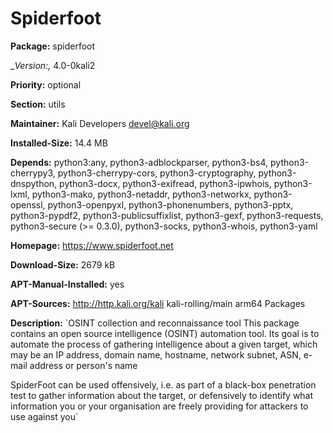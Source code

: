# Spiderfoot

__Package:__ spiderfoot

__Version:,_ 4.0-0kali2

__Priority:__ optional

__Section:__ utils

__Maintainer:__ Kali Developers <devel@kali.org>

__Installed-Size:__ 14.4 MB

__Depends:__ python3:any, python3-adblockparser, python3-bs4, python3-cherrypy3, python3-cherrypy-cors, python3-cryptography, python3-dnspython, python3-docx, python3-exifread, python3-ipwhois, python3-lxml, python3-mako, python3-netaddr, python3-networkx, python3-openssl, python3-openpyxl, python3-phonenumbers, python3-pptx, python3-pypdf2, python3-publicsuffixlist, python3-gexf, python3-requests, python3-secure (>= 0.3.0), python3-socks, python3-whois, python3-yaml

__Homepage:__ https://www.spiderfoot.net

__Download-Size:__ 2679 kB

__APT-Manual-Installed:__ yes

__APT-Sources:__ http://http.kali.org/kali kali-rolling/main arm64 Packages

__Description:__ `OSINT collection and reconnaissance tool
 This package contains an open source intelligence (OSINT) automation tool. Its
 goal is to automate the process of gathering intelligence about a given
 target, which may be an IP address, domain name, hostname, network subnet,
 ASN, e-mail address or person's name

 SpiderFoot can be used offensively, i.e. as part of a black-box penetration
 test to gather information about the target, or defensively to identify what
 information you or your organisation are freely providing for attackers to use
 against you`
